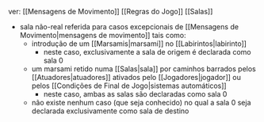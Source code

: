 ver:
	[[Mensagens de Movimento]]
	[[Regras do Jogo]]
	[[Salas]]

- sala não-real referida para casos excepcionais de [[Mensagens de Movimento|mensagens de movimento]] tais como:
	- introdução de um [[Marsamis|marsami]] no [[Labirintos|labirinto]]
		- neste caso, exclusivamente a sala de origem é declarada como sala 0
	- um marsami retido numa [[Salas|sala]] por caminhos barrados pelos [[Atuadores|atuadores]] ativados pelo [[Jogadores|jogador]] ou pelos [[Condições de Final de Jogo|sistemas automáticos]]
		- neste caso, ambas as salas são declaradas como sala 0
	- não existe nenhum caso (que seja conhecido) no qual a sala 0 seja declarada exclusivamente como sala de destino
